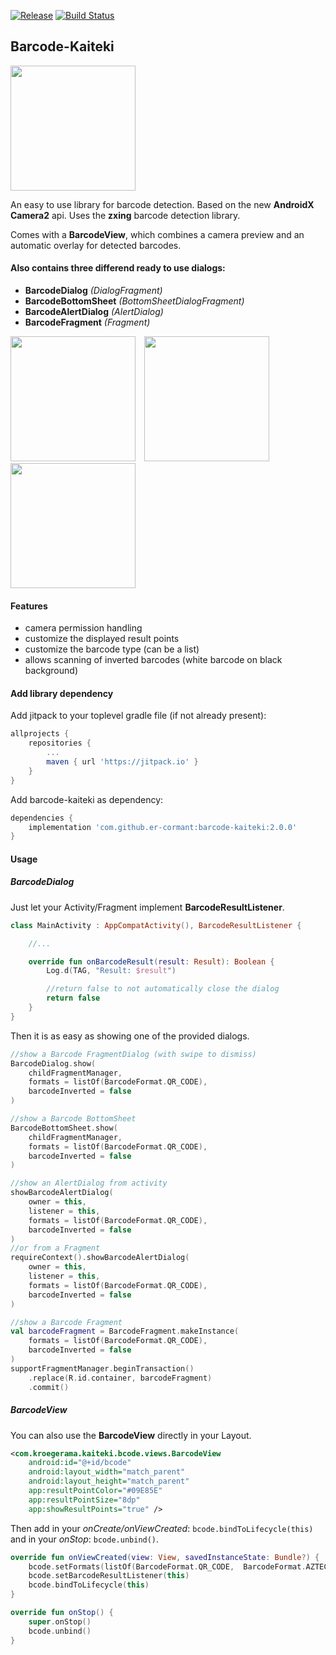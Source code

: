 [![Release](https://jitpack.io/v/com.kroegerama/barcode-kaiteki.svg)](https://jitpack.io/#com.kroegerama/barcode-kaiteki)
[![Build Status](https://travis-ci.org/kroegerama/barcode-kaiteki.svg?branch=master)](https://travis-ci.org/kroegerama/barcode-kaiteki)

## Barcode-Kaiteki

<img width="200" src="art/qr-code.png">

An easy to use library for barcode detection. Based on the new **AndroidX** **Camera2** api. Uses the **zxing** barcode detection library.

Comes with a **BarcodeView**, which combines a camera preview and an automatic overlay for detected barcodes.

#### Also contains three differend ready to use dialogs:

* **BarcodeDialog** *(DialogFragment)*
* **BarcodeBottomSheet** *(BottomSheetDialogFragment)*
* **BarcodeAlertDialog** *(AlertDialog)*
* **BarcodeFragment** *(Fragment)*

<img width="200" src="art/screen-dialogfragment.png">&emsp;<img width="200" src="art/screen-bottomsheet.png">&emsp;<img width="200" src="art/screen-alertdialog.png">

#### Features

* camera permission handling
* customize the displayed result points
* customize the barcode type (can be a list)
* allows scanning of inverted barcodes (white barcode on black background)

#### Add library dependency

Add jitpack to your toplevel gradle file (if not already present):

```gradle
allprojects {
    repositories {
        ...
        maven { url 'https://jitpack.io' }
    }
}
```

Add barcode-kaiteki as dependency:

```gradle
dependencies {
    implementation 'com.github.er-cormant:barcode-kaiteki:2.0.0'
}
```

#### Usage

##### BarcodeDialog

Just let your Activity/Fragment implement **BarcodeResultListener**.

```kotlin
class MainActivity : AppCompatActivity(), BarcodeResultListener {

    //...

    override fun onBarcodeResult(result: Result): Boolean {
        Log.d(TAG, "Result: $result")

        //return false to not automatically close the dialog
        return false
    }
}

```

Then it is as easy as showing one of the provided dialogs.

```kotlin
//show a Barcode FragmentDialog (with swipe to dismiss)
BarcodeDialog.show(
    childFragmentManager,
    formats = listOf(BarcodeFormat.QR_CODE),
    barcodeInverted = false
)

//show a Barcode BottomSheet
BarcodeBottomSheet.show(
    childFragmentManager,
    formats = listOf(BarcodeFormat.QR_CODE),
    barcodeInverted = false
)

//show an AlertDialog from activity
showBarcodeAlertDialog(
    owner = this,
    listener = this,
    formats = listOf(BarcodeFormat.QR_CODE),
    barcodeInverted = false
)
//or from a Fragment
requireContext().showBarcodeAlertDialog(
    owner = this,
    listener = this,
    formats = listOf(BarcodeFormat.QR_CODE),
    barcodeInverted = false
)

//show a Barcode Fragment
val barcodeFragment = BarcodeFragment.makeInstance(
    formats = listOf(BarcodeFormat.QR_CODE),
    barcodeInverted = false
)
supportFragmentManager.beginTransaction()
    .replace(R.id.container, barcodeFragment)
    .commit()
```

##### BarcodeView

You can also use the **BarcodeView** directly in your Layout.

```xml
<com.kroegerama.kaiteki.bcode.views.BarcodeView
    android:id="@+id/bcode"
    android:layout_width="match_parent"
    android:layout_height="match_parent"
    app:resultPointColor="#09E85E"
    app:resultPointSize="8dp"
    app:showResultPoints="true" />
```

Then add in your *onCreate/onViewCreated*: ```bcode.bindToLifecycle(this)``` and in your *onStop*: ```bcode.unbind()```.

```kotlin
override fun onViewCreated(view: View, savedInstanceState: Bundle?) {
    bcode.setFormats(listOf(BarcodeFormat.QR_CODE,  BarcodeFormat.AZTEC))
    bcode.setBarcodeResultListener(this)
    bcode.bindToLifecycle(this)
}

override fun onStop() {
    super.onStop()
    bcode.unbind()
}
```
